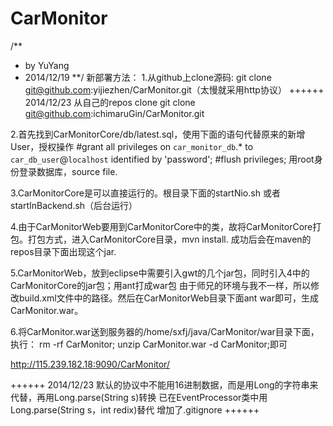 CarMonitor
==========
/**
* by YuYang 
* 2014/12/19
**/
新部署方法：
1.从github上clone源码: git clone git@github.com:yijiezhen/CarMonitor.git（太慢就采用http协议）
++++++
2014/12/23  从自己的repos clone   git clone git@github.com:ichimaruGin/CarMonitor.git

2.首先找到CarMonitorCore/db/latest.sql，使用下面的语句代替原来的新增User，授权操作
#grant all privileges on `car_monitor_db`.* to `car_db_user`@`localhost` identified by 'password';
#flush privileges; 
用root身份登录数据库，source file.

3.CarMonitorCore是可以直接运行的。根目录下面的startNio.sh 或者 startInBackend.sh（后台运行）

4.由于CarMonitorWeb要用到CarMonitorCore中的类，故将CarMonitorCore打包。打包方式，进入CarMonitorCore目录，mvn install.
成功后会在maven的repos目录下面出现这个jar.

5.CarMonitorWeb，放到eclipse中需要引入gwt的几个jar包，同时引入4中的CarMonitorCore的jar包；用ant打成war包
由于师兄的环境与我不一样，所以修改build.xml文件中的路径。然后在CarMonitorWeb目录下面ant war即可，生成CarMonitor.war。

6.将CarMonitor.war送到服务器的/home/sxfj/java/CarMonitor/war目录下面，执行：
rm -rf CarMonitor;
unzip CarMonitor.war -d CarMonitor;即可

http://115.239.182.18:9090/CarMonitor/

++++++
2014/12/23
默认的协议中不能用16进制数据，而是用Long的字符串来代替，再用Long.parse(String s)转换
已在EventProcessor类中用Long.parse(String s，int redix)替代
增加了.gitignore
++++++

